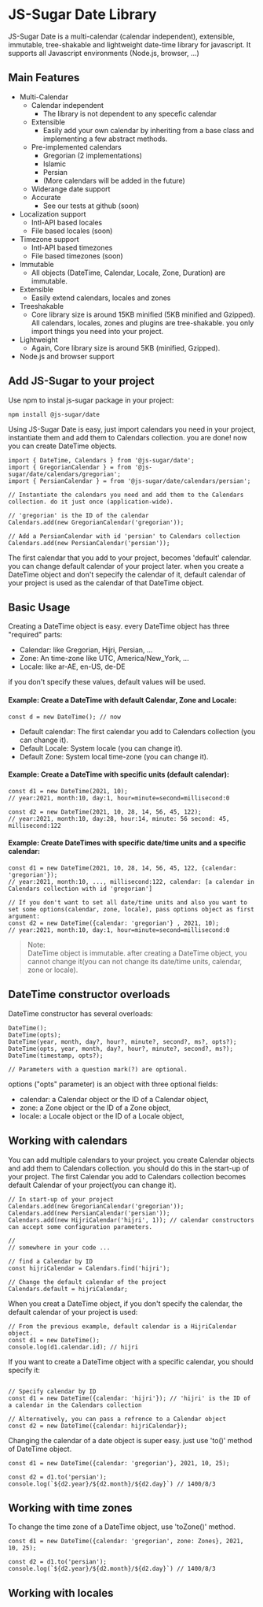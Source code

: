 # JS-Sugar Date Library

JS-Sugar Date is a multi-calendar (calendar independent), extensible, immutable, tree-shakable and lightweight date-time library for javascript. It supports all Javascript environments (Node.js, browser, ...)

## Main Features

- Multi-Calendar
  - Calendar independent
    - The library is not dependent to any specefic calendar
  - Extensible
    - Easily add your own calendar by inheriting from a base class and implementing a few abstract methods.
  - Pre-implemented calendars
    - Gregorian (2 implementations)
    - Islamic
    - Persian
    - (More calendars will be added in the future)
  - Widerange date support
  - Accurate
    - See our tests at github (soon)
- Localization support
  - Intl-API based locales
  - File based locales (soon)
- Timezone support
  - Intl-API based timezones
  - File based timezones (soon)
- Immutable
  - All objects (DateTime, Calendar, Locale, Zone, Duration) are immutable.
- Extensible
  - Easily extend calendars, locales and zones
- Treeshakable
  - Core library size is around 15KB minified (5KB minified and Gzipped). All calendars, locales, zones and plugins are tree-shakable. you only import things you need into your project.
- Lightweight
  - Again, Core library size is around 5KB (minified, Gzipped).
- Node.js and browser support


## Add JS-Sugar to your project
Use npm to instal js-sugar package in your project:
```node
npm install @js-sugar/date
```

Using JS-Sugar Date is easy, just import calendars you need in your project, instantiate them and add them to Calendars collection. you are done! now you can create DateTime objects.

```
import { DateTime, Calendars } from '@js-sugar/date';
import { GregorianCalendar } = from '@js-sugar/date/calendars/gregorian';
import { PersianCalendar } = from '@js-sugar/date/calendars/persian';

// Instantiate the calendars you need and add them to the Calendars collection. do it just once (application-wide).

// 'gregorian' is the ID of the calendar
Calendars.add(new GregorianCalendar('gregorian')); 

// Add a PersianCalendar with id 'persian' to Calendars collection
Calendars.add(new PersianCalendar('persian'));
```

The first calendar that you add to your project, becomes 'default' calendar. you can change default calendar of your project later. when you create a DateTime object and don't sepecify the calendar of it, default calendar of your project is used as the calendar of that DateTime object.

## Basic Usage
Creating a DateTime object is easy. every DateTime object has three "required" parts:

- Calendar: like Gregorian, Hijri, Persian, ...
- Zone: An time-zone like UTC, America/New_York, ...
- Locale: like ar-AE, en-US, de-DE

if you don't specify these values, default values will be used.


#### Example: Create a DateTime with default Calendar, Zone and Locale:
```
const d = new DateTime(); // now
```

- Default calendar: The first calendar you add to Calendars collection (you can change it).
- Default Locale: System locale (you can change it).
- Default Zone: System local time-zone (you can change it).


#### Example: Create a DateTime with specific units (default calendar):
```
const d1 = new DateTime(2021, 10); 
// year:2021, month:10, day:1, hour=minute=second=millisecond:0

const d2 = new DateTime(2021, 10, 28, 14, 56, 45, 122); 
// year:2021, month:10, day:28, hour:14, minute: 56 second: 45, millisecond:122
```

#### Example: Create DateTimes with specific date/time units and a specific calendar:  
```
const d1 = new DateTime(2021, 10, 28, 14, 56, 45, 122, {calendar: 'gregorian'}); 
// year:2021, month:10, ..., millisecond:122, calendar: [a calendar in Calendars collection with id 'gregorian']

// If you don't want to set all date/time units and also you want to set some options(calendar, zone, locale), pass options object as first argument:
const d2 = new DateTime({calendar: 'gregorian'} , 2021, 10);
// year:2021, month:10, day:1, hour=minute=second=millisecond:0
```


> Note:  
DateTime object is immutable. after creating a DateTime object, you cannot change it(you can not change its date/time units, calendar, zone or locale).

## DateTime constructor overloads
DateTime constructor has several overloads:

```
DateTime();
DateTime(opts);
DateTime(year, month, day?, hour?, minute?, second?, ms?, opts?);
DateTime(opts, year, month, day?, hour?, minute?, second?, ms?);
DateTime(timestamp, opts?);

// Parameters with a question mark(?) are optional.
```

options ("opts" parameter) is an object with three optional fields:
- calendar: a Calendar object or the ID of a Calendar object,  
- zone: a Zone object or the ID of a Zone object,  
- locale: a Locale object or the ID of a Locale object,  

## Working with calendars
You can add multiple calendars to your project. you create Calendar objects and add them to Calendars collection. you should do this in the start-up of your project. The first Calendar you add to Calendars collection becomes default Calendar of your project(you can change it).

```
// In start-up of your project
Calendars.add(new GregorianCalendar('gregorian')); 
Calendars.add(new PersianCalendar('persian'));
Calendars.add(new HijriCalendar('hijri', 1)); // calendar constructors can accept some configuration parameters.

// 
// somewhere in your code ...

// find a Calendar by ID
const hijriCalendar = Calendars.find('hijri'); 

// Change the default calendar of the project
Calendars.default = hijriCalendar;
```

When you creat a DateTime object, if you don't specify the calendar, the default calendar of your project is used:

```
// From the previous example, default calendar is a HijriCalendar object.
const d1 = new DateTime();
console.log(d1.calendar.id); // hijri
```

If you want to create a DateTime object with a specific calendar, you should specify it:
```

// Specify calendar by ID
const d1 = new DateTime({calendar: 'hijri'}); // 'hijri' is the ID of a calendar in the Calendars collection

// Alternatively, you can pass a refrence to a Calendar object
const d2 = new DateTime({calendar: hijriCalendar}); 
```

Changing the calendar of a date object is super easy. just use 'to()' method of DateTime object.

```
const d1 = new DateTime({calendar: 'gregorian'}, 2021, 10, 25);

const d2 = d1.to('persian');
console.log(`${d2.year}/${d2.month}/${d2.day}`) // 1400/8/3
```

## Working with time zones
To change the time zone of a DateTime object, use 'toZone()' method.

```
const d1 = new DateTime({calendar: 'gregorian', zone: Zones}, 2021, 10, 25);

const d2 = d1.to('persian');
console.log(`${d2.year}/${d2.month}/${d2.day}`) // 1400/8/3
```

## Working with locales
